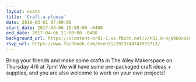 ```yaml
---
layout: event
title: 'Craft-a-plooza'
date: 2016-03-01 07:00:00
start_date: 2017-04-06 19:00:00 -0400
end_date: 2017-04-06 21:00:00 -0400
background_url: https://scontent-ord1-1.xx.fbcdn.net/v/t31.0-8/p960x960/17620290_1834690470122156_4963377307246167512_o.jpg?oh=1a4a60d9c0dd2f4637db73b3d6931c76&oe=59989BF7
rsvp_url: https://www.facebook.com/events/2029744743919713/
---
```


Bring your friends and make some crafts in The Alley Makerspace on Thursday 4/6
at 7pm! We will have some pre-packaged craft ideas + supplies, and you are also
welcome to work on your own projects!
